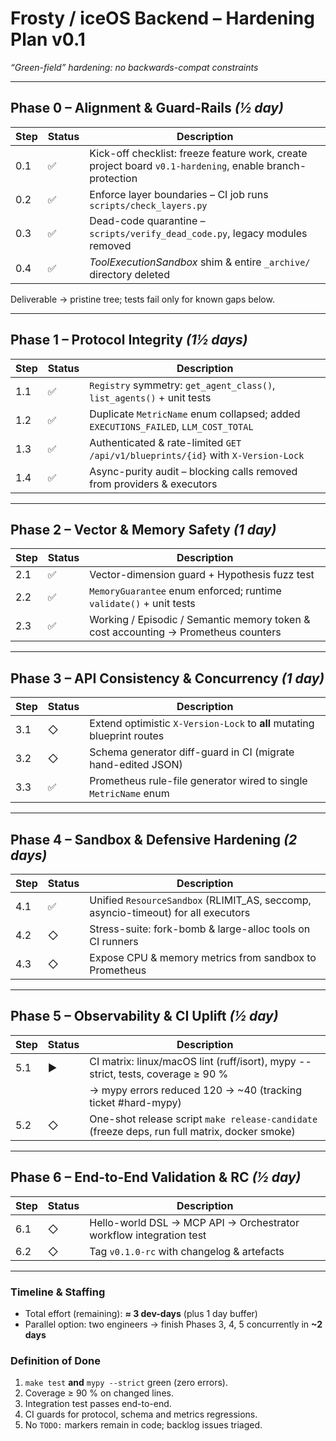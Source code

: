 # Frosty / iceOS Backend – Hardening Plan **v0.1**  
_“Green-field” hardening: no backwards-compat constraints_

---

## Phase 0 – Alignment & Guard-Rails  *(½ day)*
| Step | Status | Description |
|------|--------|-------------|
| 0.1 | ✅ | Kick-off checklist: freeze feature work, create project board `v0.1-hardening`, enable branch-protection |
| 0.2 | ✅ | Enforce layer boundaries – CI job runs `scripts/check_layers.py` |
| 0.3 | ✅ | Dead-code quarantine – `scripts/verify_dead_code.py`, legacy modules removed |
| 0.4 | ✅ | _ToolExecutionSandbox_ shim & entire `_archive/` directory deleted |

Deliverable → pristine tree; tests fail only for known gaps below.

---

## Phase 1 – Protocol Integrity  *(1½ days)*
| Step | Status | Description |
|------|--------|-------------|
| 1.1 | ✅ | `Registry` symmetry: `get_agent_class()`, `list_agents()` + unit tests |
| 1.2 | ✅ | Duplicate `MetricName` enum collapsed; added `EXECUTIONS_FAILED`, `LLM_COST_TOTAL` |
| 1.3 | ✅ | Authenticated & rate-limited `GET /api/v1/blueprints/{id}` with `X-Version-Lock` |
| 1.4 | ✅ | Async-purity audit – blocking calls removed from providers & executors |

---

## Phase 2 – Vector & Memory Safety  *(1 day)*
| Step | Status | Description |
|------|--------|-------------|
| 2.1 | ✅ | Vector-dimension guard + Hypothesis fuzz test |
| 2.2 | ✅ | `MemoryGuarantee` enum enforced; runtime `validate()` + unit tests |
| 2.3 | ✅ | Working / Episodic / Semantic memory token & cost accounting → Prometheus counters |

---

## Phase 3 – API Consistency & Concurrency  *(1 day)*
| Step | Status | Description |
|------|--------|-------------|
| 3.1 | ◇ | Extend optimistic `X-Version-Lock` to **all** mutating blueprint routes |
| 3.2 | ◇ | Schema generator diff-guard in CI (migrate hand-edited JSON) |
| 3.3 | ✅ | Prometheus rule-file generator wired to single `MetricName` enum |

---

## Phase 4 – Sandbox & Defensive Hardening  *(2 days)*
| Step | Status | Description |
|------|--------|-------------|
| 4.1 | ✅ | Unified `ResourceSandbox` (RLIMIT_AS, seccomp, asyncio-timeout) for all executors |
| 4.2 | ◇ | Stress-suite: fork-bomb & large-alloc tools on CI runners |
| 4.3 | ◇ | Expose CPU & memory metrics from sandbox to Prometheus |

---

## Phase 5 – Observability & CI Uplift  *(½ day)*
| Step | Status | Description |
|------|--------|-------------|
| 5.1 | ▶️ | CI matrix: linux/macOS lint (ruff/isort), mypy --strict, tests, coverage ≥ 90 % |
|     |     |  →  mypy errors reduced 120 → ~40 (tracking ticket #hard-mypy) |
| 5.2 | ◇ | One-shot release script `make release-candidate` (freeze deps, run full matrix, docker smoke) |

---

## Phase 6 – End-to-End Validation & RC  *(½ day)*
| Step | Status | Description |
|------|--------|-------------|
| 6.1 | ◇ | Hello-world DSL → MCP API → Orchestrator workflow integration test |
| 6.2 | ◇ | Tag `v0.1.0-rc` with changelog & artefacts |

---

### Timeline & Staffing
* Total effort (remaining): **≈ 3 dev-days** (plus 1 day buffer)
* Parallel option: two engineers → finish Phases 3, 4, 5 concurrently in **~2 days**

### Definition of Done
1. `make test` **and** `mypy --strict` green (zero errors).  
2. Coverage ≥ 90 % on changed lines.  
3. Integration test passes end-to-end.  
4. CI guards for protocol, schema and metrics regressions.  
5. No `TODO:` markers remain in code; backlog issues triaged.
